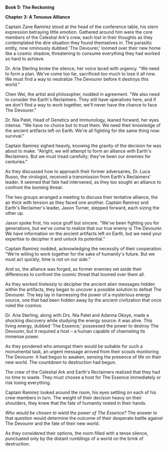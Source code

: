 **Book 5: The Reckoning**

**Chapter 3: A Tenuous Alliance**

Captain Zane Ramirez stood at the head of the conference table, his stern expression betraying little emotion. Gathered around him were the core members of the Celestial Ark's crew, each lost in their thoughts as they contemplated the dire situation they found themselves in. The parasitic entity, now ominously dubbed 'The Devourer,' loomed over their new home like a cosmic shadow, threatening to consume everything they had worked so hard to achieve.

Dr. Aria Sterling broke the silence, her voice laced with urgency. "We need to form a plan. We've come too far, sacrificed too much to lose it all now. We must find a way to neutralize The Devourer before it destroys this world."

Chen Wei, the artist and philosopher, nodded in agreement. "We also need to consider the Earth's Reclaimers. They still have operatives here, and if we don't find a way to work together, we'll never have the chance to face The Devourer."

Dr. Nia Patel, Head of Genetics and Immunology, leaned forward, her eyes intense. "We have no choice but to trust them. We need their knowledge of the ancient artifacts left on Earth. We're all fighting for the same thing now: survival."

Captain Ramirez sighed heavily, knowing the gravity of the decision he was about to make. "Alright, we will attempt to form an alliance with Earth's Reclaimers. But we must tread carefully; they've been our enemies for centuries."

As they discussed how to approach their former adversaries, Dr. Luca Russo, the virologist, received a transmission from Earth's Reclaimers' leader. It seemed that fate had intervened, as they too sought an alliance to confront the looming threat.

The two groups arranged a meeting to discuss their tentative alliance, the air thick with tension as they faced one another. Captain Ramirez and Earth's Reclaimer's leader, Jaxon Turner, stepped forward, each sizing the other up.

Jaxon spoke first, his voice gruff but sincere. "We've been fighting you for generations, but we've come to realize that our true enemy is The Devourer. We have information on the ancient artifacts left on Earth, but we need your expertise to decipher it and unlock its potential."

Captain Ramirez nodded, acknowledging the necessity of their cooperation. "We're willing to work together for the sake of humanity's future. But we must act quickly; time is not on our side."

And so, the alliance was forged, as former enemies set aside their differences to confront the cosmic threat that loomed over them all.

As they worked tirelessly to decipher the ancient alien messages hidden within the artifacts, they began to uncover a possible solution to defeat The Devourer. The key lay in harnessing the power of a mysterious energy source, one that had been hidden away by the ancient civilization that once ruled the cosmos.

Dr. Aria Sterling, along with Drs. Nia Patel and Adanna Okoye, made a shocking discovery while studying the energy source: it was alive. This living energy, dubbed 'The Essence,' possessed the power to destroy The Devourer, but it required a host – a human capable of channeling its immense power.

As they pondered who amongst them would be suitable for such a monumental task, an urgent message arrived from their scouts monitoring The Devourer. It had begun to awaken, sensing the presence of life on their new world. The countdown to destruction had begun.

The crew of the Celestial Ark and Earth's Reclaimers realized that they had no time to waste. They must choose a host for The Essence immediately or risk losing everything.

Captain Ramirez looked around the room, his eyes settling on each of his crew members in turn. The weight of their decision heavy on their shoulders, they knew that the fate of humanity rested in their hands.

*Who would be chosen to wield the power of The Essence?* The answer to that question would determine the outcome of their desperate battle against The Devourer and the fate of their new world.

As they considered their options, the room filled with a tense silence, punctuated only by the distant rumblings of a world on the brink of destruction.